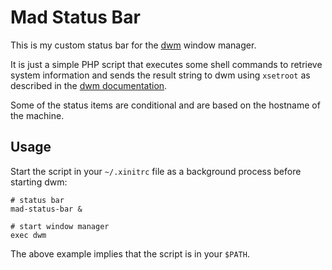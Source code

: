 # Mad Status Bar

This is my custom status bar for the [dwm](https://dwm.suckless.org/) window manager.

It is just a simple PHP script that executes some shell commands to retrieve system information and sends the result string to dwm using `xsetroot` as described in the [dwm documentation](https://dwm.suckless.org/tutorial/).

Some of the status items are conditional and are based on the hostname of the machine.

## Usage

Start the script in your `~/.xinitrc` file as a background process before starting dwm:

```
# status bar
mad-status-bar &

# start window manager
exec dwm
```

The above example implies that the script is in your `$PATH`.
